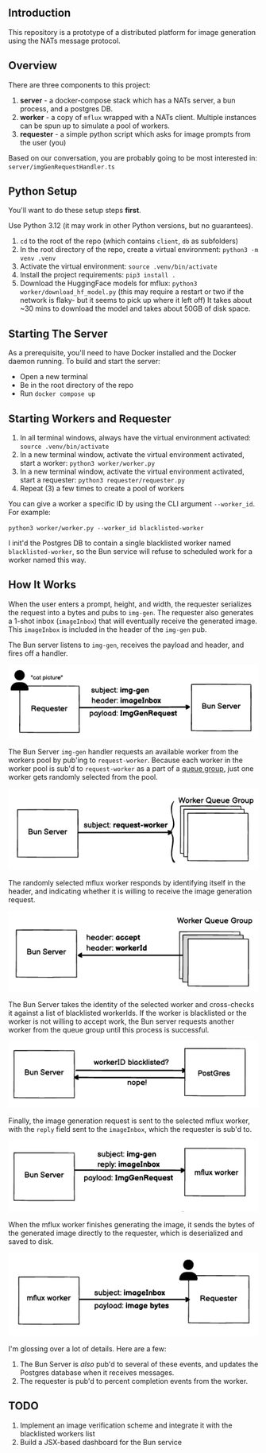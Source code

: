 ## Introduction

This repository is a prototype of a distributed platform for image generation using the NATs message protocol. 

## Overview

There are three components to this project:
1. **server** - a docker-compose stack which has a NATs server, a bun process, and a postgres DB.
2. **worker** - a copy of `mflux` wrapped with a NATs client. Multiple instances can be spun up to simulate a pool of workers.
3. **requester** - a simple python script which asks for image prompts from the user (you)

Based on our conversation, you are probably going to be most interested in:
`server/imgGenRequestHandler.ts`

##  Python Setup

You'll want to do these setup steps **first**.

Use Python 3.12 (it may work in other Python versions, but no guarantees).
1. `cd` to the root of the repo (which contains `client`, `db` as subfolders)
2. In the root directory of the repo, create a virtual environment: `python3 -m venv .venv`
3. Activate the virtual environment: `source .venv/bin/activate`
4. Install the project requirements: `pip3 install .`
5. Download the HuggingFace models for mflux: `python3 worker/download_hf_model.py` (this may require a restart or two if the network is flaky- but it seems to pick up where it left off)
It takes about ~30 mins to download the model and takes about 50GB of disk space.

## Starting The Server

As a prerequisite, you'll need to have Docker installed and the Docker daemon running.
To build and start the server:
* Open a new terminal
* Be in the root directory of the repo
* Run `docker compose up`



## Starting Workers and Requester
1. In all terminal windows, always have the virtual environment activated: `source .venv/bin/activate`
2. In a new terminal window, activate the virtual environment activated, start a worker: `python3 worker/worker.py`
3. In a new terminal window, activate the virtual environment activated, start a requester: `python3 requester/requester.py`
4. Repeat (3) a few times to create a pool of workers

You can give a worker a specific ID by using the CLI argument `--worker_id`.  For example:

`python3 worker/worker.py --worker_id blacklisted-worker`

I init'd the Postgres DB to contain a single blacklisted worker named `blacklisted-worker`, so the Bun service will refuse to scheduled work for a worker named this way.

## How It Works

When the user enters a prompt, height, and width, the requester serializes the request into a bytes and pubs to `img-gen`.  The requester also generates a 1-shot inbox (`imageInbox`) that will eventually receive the generated image.  This `imageInbox` is included in the header of the `img-gen` pub.

The Bun server listens to `img-gen`, receives the payload and header, and fires off a handler.

![alt text](doc/image-1.png)

The Bun Server `img-gen` handler requests an available worker from the workers pool by pub'ing to `request-worker`.  Because each worker in the worker pool is sub'd to `request-worker` as a part of a [queue group](https://docs.nats.io/nats-concepts/core-nats/queue), just one worker gets randomly selected from the pool.

![alt text](doc/image-2.png)

The randomly selected mflux worker responds by identifying itself in the header, and indicating whether it is willing to receive the image generation request.

![alt text](doc/image-3.png)

The Bun Server takes the identity of the selected worker and cross-checks it against a list of blacklisted workerIds.  If the worker is blacklisted or the worker is not willing to accept work, the Bun server requests another worker from the queue group until this process is successful.

![alt text](doc/image-4.png)

Finally, the image generation request is sent to the selected mflux worker, with the `reply` field sent to the `imageInbox`, which the requester is sub'd to.

![alt text](doc/image-5.png)

When the mflux worker finishes generating the image, it sends the bytes of the generated image directly to the requester, which is deserialized and saved to disk.

![alt text](doc/image-6.png)

I'm glossing over a lot of details.  Here are a few:
1. The Bun Server is *also* pub'd to several of these events, and updates the Postgres database when it receives messages.
2. The requester is pub'd to percent completion events from the worker.

## TODO

1. Implement an image verification scheme and integrate it with the blacklisted workers list
2. Build a JSX-based dashboard for the Bun service
